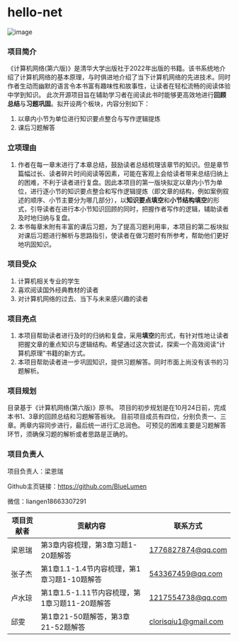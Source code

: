 # hello-net

![image](https://github.com/datawhalechina/hello-net/blob/main/pics/%E8%AE%A1%E7%AE%97%E6%9C%BA%E7%BD%91%E7%BB%9C%E5%B0%81%E9%9D%A2.jpeg)

### 项目简介

《计算机网络(第六版)》是清华大学出版社于2022年出版的书籍。该书系统地介绍了计算机网络的基本原理，与时俱进地介绍了当下计算机网络的先进技术。同时作者生动而幽默的语言令本书富有趣味性和故事性，让读者在轻松流畅的阅读体验中学到知识。
此次开源项目旨在辅助学习者在阅读此书时能够更高效地进行**回顾总结**与**习题巩固**。拟开设两个板块，内容分别如下：
1. 以章内小节为单位进行知识要点整合与写作逻辑提炼
2. 课后习题解答

### 立项理由

1. 作者在每一章末进行了本章总结，鼓励读者总结梳理该章节的知识。但是章节篇幅过长、读者碎片时间阅读等因素，可能在客观上会给读者带来总结归纳上的困难，不利于读者进行复盘。因此本项目的第一版块拟定以章内小节为单位，进行逐小节的知识要点整合和写作逻辑提炼（即文章的结构，例如案例叙述的顺序、小节主要分为哪几部分），以**知识要点填空**和**小节结构填空**的形式，引导读者在进行本小节知识回顾的同时，把握作者写作的逻辑，辅助读者及时地归纳与复盘。
2.  本书每章末附有丰富的课后习题，为了提高习题利用率，本项目的第二板块拟对课后习题进行解析与思路指引，使读者在做习题时有所参考，帮助他们更好地巩固知识。

### 项目受众

1. 计算机相关专业的学生
2. 喜欢阅读国外经典教材的读者
3. 对计算机网络的过去、当下与未来感兴趣的读者

### 项目亮点

1. 本项目帮助读者进行及时的归纳和复盘，采用**填空**的形式，有针对性地让读者把握文章的重点知识与逻辑结构。希望通过这次尝试，探索一个高效阅读“计算机原理”书籍的新方式。
2. 本项目帮助读者进一步巩固知识，提供习题解答。同时市面上尚没有该书的习题解析。

### 项目规划

目录基于《计算机网络(第六版)》原书。
项目的初步规划是在10月24日前，完成本书1、3章的回顾总结和习题解答板块。
目前项目成员有四位，分别负责一、三章。两章内容同步进行，最后统一进行汇总润色。
可预见的困难主要是习题解答环节，须确保习题的解析或者思路是正确的。


### 项目负责人

项目负责人：梁恩瑞

Github主页链接：https://github.com/BlueLumen

微信：liangen18663307291

|项目贡献者|贡献内容|联系方式|
|----|----|----|
|梁恩瑞|第3章内容梳理，第3章习题1-20题解答|1776827874@qq.com|
|张子杰|第1章1.1-1.4节内容梳理，第1章习题1-10题解答|543367459@qq.com|
|卢水琼|第1章1.5-1.11节内容梳理，第1章习题11-20题解答|1217554738@qq.com|
|邱雯|第1章21-50题解答，第3章21-52题解答|clorisqiu1@gmail.com|
